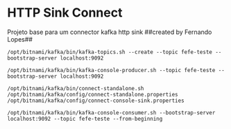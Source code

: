 # HTTP Sink Connect
Projeto base para um connector kafka http sink
##created by Fernando Lopes##

```shell
/opt/bitnami/kafka/bin/kafka-topics.sh --create --topic fefe-teste --bootstrap-server localhost:9092

/opt/bitnami/kafka/bin/kafka-console-producer.sh --topic fefe-teste --bootstrap-server localhost:9092

/opt/bitnami/kafka/bin/connect-standalone.sh /opt/bitnami/kafka/config/connect-standalone.properties /opt/bitnami/kafka/config/connect-console-sink.properties

/opt/bitnami/kafka/bin/kafka-console-consumer.sh --bootstrap-server localhost:9092 --topic fefe-teste --from-beginning
```
